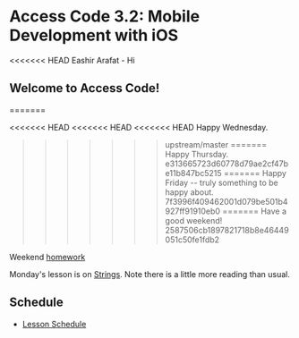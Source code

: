 # Access Code 3.2: Mobile Development with iOS
<<<<<<< HEAD
Eashir Arafat - Hi
## Welcome to Access Code!
=======

<<<<<<< HEAD
<<<<<<< HEAD
<<<<<<< HEAD
Happy Wednesday.
>>>>>>> upstream/master
=======
Happy Thursday.
>>>>>>> e313665723d60778d79ae2cf47be11b847bc5215
=======
Happy Friday -- truly something to be happy about.
>>>>>>> 7f3996f409462001d079be501b4927ff91910eb0
=======
Have a good weekend!
>>>>>>> 2587506cb1897821718b8e46449051c50fe1fdb2

Weekend [homework](/homework/week-1-homework.md)

Monday's lesson is on [Strings](/lessons/strings). Note there is a little more reading than usual. 

## Schedule

- [Lesson Schedule](schedule.md)
